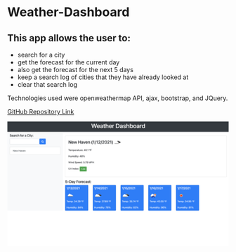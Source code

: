 # Weather-Dashboard

## This app allows the user to:

* search for a city 
* get the forecast for the current day
* also get the forecast for the next 5 days
* keep a search log of cities that they have already looked at
* clear that search log

Technologies used were openweathermap API, ajax, bootstrap, and JQuery. 

<a href = "https://github.com/Drop-G/Weather-Dashboard" alt = "link to Weather-Dashboard repository"> GitHub Repository Link </a>

![github](./assets/images/weather.png)

